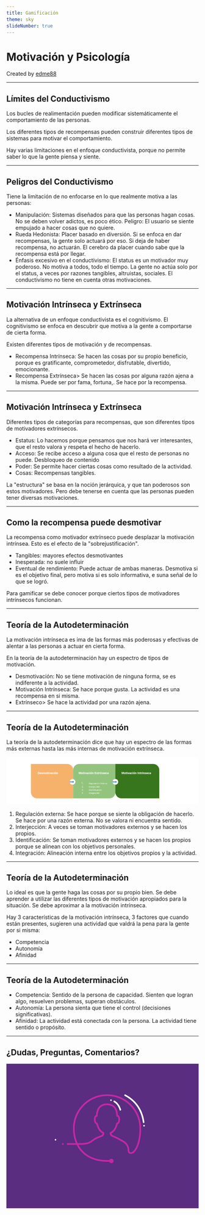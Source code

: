 ```yaml
---
title: Gamificación
theme: sky
slideNumber: true
---
```


# Motivación y Psicología

Created by <i class="fab fa-telegram"></i>
[edme88](https://t.me/edme88)

---
## Límites del Conductivismo
Los bucles de realimentación pueden modificar sistemáticamente el comportamiento de las personas.

Los diferentes tipos de recompensas pueden construir diferentes tipos de sistemas para motivar el comportamiento.

Hay varias limitaciones en el enfoque conductivista, porque no permite saber lo que la gente piensa y siente. 
   
---
## Peligros del Conductivismo
Tiene la limitación de no enfocarse en lo que realmente motiva a las personas:
* Manipulación: Sistemas diseñados para que las personas hagan cosas. No se deben volver adictos, es poco ético.
Peligro: El usuario se siente empujado a hacer cosas que no quiere.
* Rueda Hedonista: Placer basado en diversión. Si se enfoca en dar recompensas, la gente solo actuará por eso. Si deja de haber recompensa, no actuarán. El cerebro da placer cuando sabe que la recompensa está por llegar.
* Énfasis excesivo en el conductivismo: El status es un motivador muy poderoso. No motiva a todos, todo el tiempo. La gente no actúa solo por el status, a veces por razones tangibles, altruistas, sociales. 
El conductivismo no tiene en cuenta otras motivaciones.

---
## Motivación Intrínseca y Extrínseca
La alternativa de un enfoque conductivista es el cognitivismo. El cognitivismo se enfoca en descubrir que motiva a la gente a comportarse de cierta forma.

Existen diferentes tipos de motivación y de recompensas.

* Recompensa Intrínseca: Se hacen las cosas por su propio beneficio, porque es gratificante, comprometedor, disfrutable, divertido, emocionante.
* Recompensa Extrínseca> Se hacen las cosas por alguna razón ajena a la misma. Puede ser por fama, fortuna,. Se hace por la recompensa.

---
## Motivación Intrínseca y Extrínseca
Diferentes tipos de categorías para recompensas, que son diferentes tipos de motivadores extrínsecos.
* Estatus: Lo hacemos porque pensamos que nos hará ver interesantes, que el resto valora y respeta el hecho de hacerlo.
* Acceso: Se recibe acceso a alguna cosa que el resto de personas no puede. Desbloqueo de contenido
* Poder: Se permite hacer ciertas cosas como resultado de la actividad.
* Cosas: Recompensas tangibles.

La "estructura" se basa en la noción jerárquica, y que tan poderosos son estos motivadores.
Pero debe tenerse en cuenta que las personas pueden tener diversas motivaciones.

---
## Como la recompensa puede desmotivar
La recompensa como motivador extrínseco puede desplazar la motivación intrínsea. Esto es el efecto de la "sobrejustificación".
* Tangibles: mayores efectos desmotivantes
* Inesperada: no suele influir
* Eventual de rendimiento: Puede actuar de ambas maneras. Desmotiva si es el objetivo final, pero motiva si es solo informativa, e suna señal de lo que se logró.

Para gamificar se debe conocer porque ciertos tipos de motivadores intrínsecos funcionan.

---
## Teoría de la Autodeterminación
La motivación intrínseca es ima de las formas más poderosas y efectivas de alentar a las personas a actuar en cierta forma.

En la teoría de la autodeterminación hay un espectro de tipos de motivación.
* Desmotivación: No se tiene motivación de ninguna forma, se es indiferente a la actividad.
* Motivación Intrínseca: Se hace porque gusta. La actividad es una recompensa en si misma.
* Extrínseco> Se hace la actividad por una razón ajena.

---
## Teoría de la Autodeterminación
La teoría de la autodeterminación dice que hay un espectro de las formas más externas hasta las más internas de motivación extrínseca.

![Autodeterminacion](images/Autodeterminacion.png)
1. Regulación externa: Se hace porque se siente la obligación de hacerlo. Se hace por una razón externa. No se valora ni encuentra sentido.
2. Interjección: A veces se toman motivadores externos y se hacen los propios.
3. Identificación: Se toman motivadores externos y se hacen los propios porque se alinean con los objetivos personales.
4. Integración: Alineación interna entre los objetivos propios y la actividad.

---
## Teoría de la Autodeterminación
Lo ideal es que la gente haga las cosas por su propio bien. Se debe aprender a utilizar las diferentes tipos de motivación apropiados para la situación. Se debe aproximar a la motivación intrínseca.

Hay 3 características de la motivación intrínseca, 3 factores que cuando están presentes, sugieren una actividad que valdrá la pena para la gente por si misma:
* Competencia
* Autonomía
* Afinidad

---
## Teoría de la Autodeterminación
* Competencia: Sentido de la persona de capacidad. Sienten que logran algo, resuelven problemas, superan obstáculos.
* Autonomía: La persona sienta que tiene el control (decisiones significativas).
* Afinidad: La actividad está conectada con la persona. La actividad tiene sentido o propósito.

---
## ¿Dudas, Preguntas, Comentarios?
![DUDAS](images/pregunta.gif)
